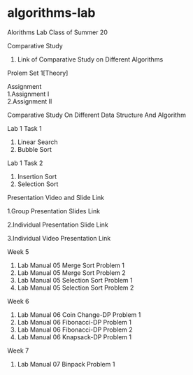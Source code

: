 # algorithms-lab
Alorithms Lab Class of Summer 20


Comparative Study
1. Link of Comparative Study on Different Algorithms

Prolem Set 1[Theory]

Assignment      
1.Assignment I  
2.Assignment II

Comparative Study On Different Data Structure And Algorithm

Lab 1 Task 1
1. Linear Search 
2. Bubble Sort

Lab 1 Task 2
1. Insertion Sort
2. Selection Sort

Presentation Video and Slide Link

1.Group Presentation Slides Link

2.Individual Presentation Slide Link

3.Individual Video Presentation Link

Week 5
1. Lab Manual 05 Merge Sort Problem 1
2. Lab Manual 05 Merge Sort Problem 2
3. Lab Manual 05 Selection Sort Problem 1
4. Lab Manual 05 Selection Sort Problem 2

Week 6
1. Lab Manual 06 Coin Change-DP Problem 1
2. Lab Manual 06 Fibonacci-DP Problem 1
3. Lab Manual 06 Fibonacci-DP Problem 2
4. Lab Manual 06 Knapsack-DP Problem 1

Week 7

1. Lab Manual 07 Binpack Problem 1
